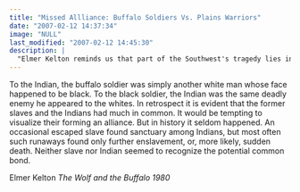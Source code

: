 ```yaml
---
title: "Missed Allliance: Buffalo Soldiers Vs. Plains Warriors"
date: "2007-02-12 14:37:34"
image: "NULL"
last_modified: "2007-02-12 14:45:30"
description: |
  "Elmer Kelton reminds us that part of the Southwest's tragedy lies in how black Buffalo Soldiers, not a few being former slaves, were deployed to fight and uproot Plains Indians from their homelands. "It would be tempting to visualize their forming an alliance..."
---
```


To the Indian, the buffalo soldier was simply another white man whose face happened to be black. To the black soldier, the Indian was the same deadly enemy he appeared to the whites. In retrospect it is evident that the former slaves and the Indians had much in common. It would be tempting to visualize their forming an alliance. But in history it seldom happened. An occasional escaped slave found sanctuary among Indians, but most often such runaways found only further enslavement, or, more likely, sudden death. Neither slave nor Indian seemed to recognize the potential common bond.

Elmer Kelton
<i>The Wolf and the Buffalo</b>
1980
